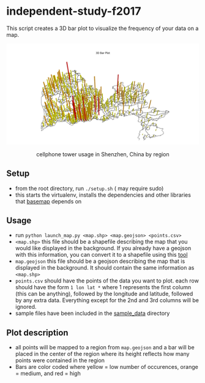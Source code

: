 # independent-study-f2017

This script creates a 3D bar plot to visualize the frequency of your data on a map.

![alt text][sample_figure]
<p style="text-align: center;">
cellphone tower usage in Shenzhen, China by region
</p>

## Setup
* from the root directory, run `./setup.sh` ( may require sudo)
* this starts the virtualenv, installs the dependencies and other libraries that [basemap](https://matplotlib.org/basemap/users/installing.html) depends on

## Usage
* run `python launch_map.py <map.shp> <map.geojson> <points.csv>`
* `<map.shp>` this file should be a shapefile describing the map that you would like displayed in the background. If you already have a geojson with this information, you can convert it to a shapefile using this [tool](http://mapshaper.org/)
* `map.geojson` this file should be a geojson describing the map that is displayed in the background. It should contain the same information as `<map.shp>`
* `points.csv` should have the points of the data you want to plot. each row should have the form `1 lon lat *` where 1 represents the first column (this can be anything), followed by the longitude and latitude, followed by any extra data. Everything except for the 2nd and 3rd columns will be ignored.
* sample files have been included in the [sample_data](https://github.com/bigolu/independent-study-f2017/tree/master/sample_data) directory

## Plot description
* all points will be mapped to a region from `map.geojson` and a bar will be placed in the center of the region where its height reflects how many points were contained in the region
* Bars are color coded where yellow = low number of occurences, orange = medium, and red = high


[sample_figure]: https://github.com/bigolu/independent-study-f2017/raw/master/assets/sample_plot.png "sample figure"
